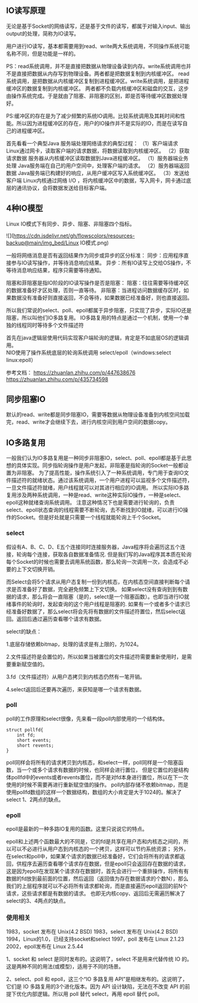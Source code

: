 
## IO读写原理
无论是基于Socket的网络读写，还是基于文件的读写，都属于对输入input、输出output的处理，简称为IO读写。

用户进行IO读写，基本都需要用到read、write两大系统调用，不同操作系统可能名称不同，但是功能是一样的。

PS：read系统调用，并不是直接把数据从物理设备读到内存。write系统调用也并不是直接把数据从内存写到物理设备。两者都是把数据复制到内核缓冲区。
read系统调用，是把数据从内核缓冲区复制到进程缓冲区。write系统调用，是把进程缓冲区的数据复制到内核缓冲区。
两者都不负载内核缓冲区和磁盘的交互，这步由操作系统完成。于是就由了阻塞、非阻塞的区别，即是否等待缓冲区数据处理好。

PS:缓冲区的存在是为了减少频繁的系统IO调用。比较系统调用及其耗时间和性能。所以因为进程缓冲区的存在，用户的IO操作并不是实际的IO，而是在读写自己的进程缓冲区。

首先看看一个典型Java 服务端处理网络请求的典型过程：
（1）客户端请求
Linux通过网卡，读取客户端的请求数据，将数据读取到内核缓冲区。
（2）获取请求数据
服务器从内核缓冲区读取数据到Java进程缓冲区。
（1）服务器端业务处理
Java服务端在自己的用户空间中，处理客户端的请求。
（2）服务器端返回数据
Java服务端已构建好的响应，从用户缓冲区写入系统缓冲区。
（3）发送给客户端
Linux内核通过网络 I/O ，将内核缓冲区中的数据，写入网卡，网卡通过底层的通讯协议，会将数据发送给目标客户端。

## 4种IO模型
Linux IO模式下有同步、异步、阻塞、非阻塞四个指标。

![](https://cdn.jsdelivr.net/gh/flowscolors/resources-backup@main/img_bed/Linux IO模式.png)

一般将网络消息是否有返回结果作为同步或异步的区分标准：
同步：应用程序直接参与IO读写操作，并等待消息响应结果。
异步：所有IO读写上交给OS操作，不等待消息响应结果，程序只需要等待通知。

阻塞和菲阻塞是指IO阶段的IO读写操作是否是阻塞：
阻塞：往往需要等待缓冲区的数据准备好才区处理，否则一直等待。
非阻塞：当进程访问数据缓存区时，如果数据没有准备好则直接返回，不会等待，如果数据已经准备好，则也直接返回。

所以我们常说的select、poll、epoll都属于异步阻塞，只实现了异步，实际IO还是阻塞，所以叫他们IO多路复用。
IO多路复用的特点是通过一个机制，使用一个单独的线程同时等待多个文件描述符

首先在java逻辑层使用代码实现客户端轮询的逻辑，肯定是不如底层OS的逻辑调用。  
NIO使用了操作系统底层的轮询系统调用 select/epoll（windows:select linux:epoll） 

参考文档：
https://zhuanlan.zhihu.com/p/447638676
https://zhuanlan.zhihu.com/p/435734598

## 同步阻塞IO
默认的read、write都是同步阻塞IO，需要等数据从物理设备准备到内核空间加载完，read、write才会继续下去，进行内核空间到用户空间的数据copy。


## IO多路复用
一般我们认为IO多路复用是一种同步非阻塞IO，select、poll、epoll都是基于此思想的具体实现。同步指轮询操作是用户发起，非阻塞是指轮询的Socket一般都设置为非阻塞。
为了提高性能，操作系统引入了一种系统调用，专门用于查询IO文件描述符的就绪状态。通过该系统调用，一个用户进程可以监视多个文件描述符，一旦文件描述符就绪，用户线程就可以对其进行相应的IO调用。
所以实际IO多路复用涉及两种系统调用，一种是read、write这种实际IO操作，一种是select、epoll这种就绪查询系统调用。
注意这种情况下也是需要进行轮询的，负责select、epoll状态查询的线程需要不断轮询，去不断找到IO就绪，可以进行IO操作的Socket。但是好处就是只需要一个线程就能轮询上千个Socket。
### select
假设有A、B、C、D、E五个连接同时连接服务器，Java程序将会遍历这五个连接，轮询每个连接，获取各自数据准备情况.
但是我们写的Java程序其本质在轮询每个Socket的时候也需要去调用系统函数，那么轮询一次调用一次，会造成不必要的上下文切换开销。

而Select会将5个请求从用户态复制一份到内核态，在内核态空间直接判断每个请求是否准备好了数据，完全避免频繁上下文切换。
如果select没有查询到到有数据的请求，那么将会一直阻塞（是的，select是一个阻塞函数）。也即当进行IO就绪事件的轮询时，发起查询的这个用户线程是阻塞的.
如果有一个或者多个请求已经准备好数据了，那么select将会先将有数据的文件描述符置位，然后select返回。返回后通过遍历查看哪个请求有数据。

select的缺点：

1.底层存储依赖bitmap，处理的请求是有上限的，为1024。

2.文件描述符是会置位的，所以如果当被置位的文件描述符需要重新使用时，是需要重新赋空值的。

3.fd（文件描述符）从用户态拷贝到内核态仍然有一笔开销。

4.select返回后还要再次遍历，来获知是哪一个请求有数据。

### poll
poll的工作原理和select很像，先来看一段poll内部使用的一个结构体。
```text
struct pollfd{
    int fd;
    short events;
    short revents;
}
```
poll同样会将所有的请求拷贝到内核态，和select一样，poll同样是一个阻塞函数，当一个或多个请求有数据的时候，也同样会进行置位，
但是它置位的是结构体pollfd中的events或者revents置位，而不是对fd本身进行置位，所以在下一次使用的时候不需要再进行重新赋空值的操作。
poll内部存储不依赖bitmap，而是使用pollfd数组的这样一个数据结构，数组的大小肯定是大于1024的。解决了select 1、2两点的缺点。

### epoll
epoll是最新的一种多路IO复用的函数。这里只说说它的特点。

epoll和上述两个函数最大的不同是，它的fd是共享在用户态和内核态之间的，所以可以不必进行从用户态到内核态的一个拷贝，这样可以节约系统资源；
另外，在select和poll中，如果某个请求的数据已经准备好，它们会将所有的请求都返回，供程序去遍历查看哪个请求存在数据，但是epoll只会返回存在数据的请求，这是因为epoll在发现某个请求存在数据时，首先会进行一个重排操作，将所有有数据的fd放到最前面的位置，然后返回（返回值为存在数据请求的个数N），那么我们的上层程序就可以不必将所有请求都轮询，而是直接遍历epoll返回的前N个请求，这些请求都是有数据的请求。
也即无内核copy、返回后无需遍历解决了select的3、4两点的缺点。

### 使用相关
1983，socket 发布在 Unix(4.2 BSD)
1983，select 发布在 Unix(4.2 BSD)
1994，Linux的1.0，已经支持socket和select
1997，poll 发布在 Linux 2.1.23
2002，epoll发布在 Linux 2.5.44

1、socket 和 select 是同时发布的。这说明了，select 不是用来代替传统 IO 的。这是两种不同的用法(或模型)，适用于不同的场景。

2、select、poll 和 epoll，这三个“IO 多路复用 API”是相继发布的。这说明了，它们是 IO 多路复用的3个进化版本。因为 API 设计缺陷，无法在不改变 API 的前提下优化内部逻辑。所以用 poll 替代 select，再用 epoll 替代 poll。